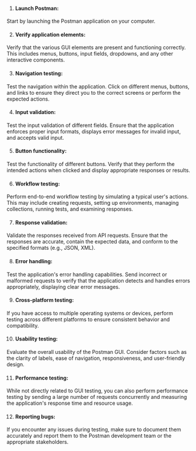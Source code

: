 1. <h4>Launch Postman:</h4>
Start by launching the Postman application on your computer.

2. <h4>Verify application elements:</h4>
Verify that the various GUI elements are present and functioning correctly.
This includes menus, buttons, input fields, dropdowns, and any other interactive components.

3. <h4>Navigation testing:</h4>
Test the navigation within the application.
Click on different menus, buttons, and links to ensure they direct you to the correct screens or perform the expected actions.

4. <h4>Input validation:</h4>
Test the input validation of different fields.
Ensure that the application enforces proper input formats, displays error messages for invalid input, and accepts valid input.

5. <h4>Button functionality:</h4>
Test the functionality of different buttons.
Verify that they perform the intended actions when clicked and display appropriate responses or results.

6. <h4>Workflow testing:</h4>
Perform end-to-end workflow testing by simulating a typical user's actions.
This may include creating requests, setting up environments, managing collections, running tests, and examining responses.

7. <h4>Response validation:</h4>
Validate the responses received from API requests.
Ensure that the responses are accurate, contain the expected data, and conform to the specified formats (e.g., JSON, XML).

8. <h4>Error handling:</h4>
Test the application's error handling capabilities.
Send incorrect or malformed requests to verify that the application detects and handles errors appropriately, displaying clear error messages.

9. <h4>Cross-platform testing:</h4>
If you have access to multiple operating systems or devices, perform testing across different platforms to ensure consistent behavior and compatibility.

10. <h4>Usability testing:</h4>
Evaluate the overall usability of the Postman GUI.
Consider factors such as the clarity of labels, ease of navigation, responsiveness, and user-friendly design.

11. <h4>Performance testing:</h4>
While not directly related to GUI testing, you can also perform performance testing by sending a large number of requests concurrently and measuring the application's response time and resource usage.

12. <h4>Reporting bugs:</h4>
If you encounter any issues during testing, make sure to document them accurately and report them to the Postman development team or the appropriate stakeholders.
